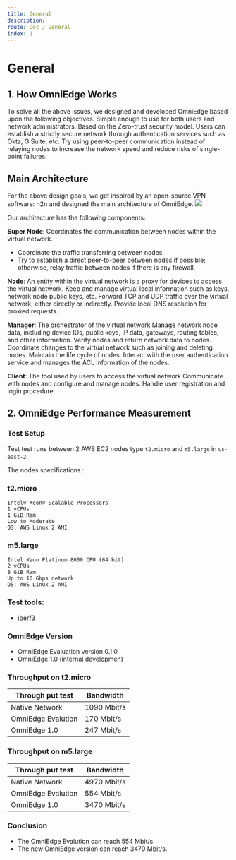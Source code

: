 ```yaml
---
title: General
description: 
route: Doc / General
index: 1
---
```

# General

## 1.  How OmniEdge Works

To solve all the above issues, we designed and developed OmniEdge based upon the following objectives.
Simple enough to use for both users and network administrators.
Based on the Zero-trust security model. Users can establish a strictly secure network through authentication services such as Okta, G Suite, etc.
Try using peer-to-peer communication instead of relaying nodes to increase the network speed and reduce risks of single-point failures.

## Main Architecture

For the above design goals, we get inspired by an open-source VPN software: n2n and designed the main architecture of OmniEdge.
![](https://omniedge.io/assets/blog-images/how-omniedge-works-main-architecture.png)

Our architecture has the following components:

**Super Node**: Coordinates the communication between nodes within the virtual network.

- Coordinate the traffic transferring between nodes.
- Try to establish a direct peer-to-peer between nodes if possible; otherwise, relay traffic between nodes if there is any firewall.

**Node**: An entity within the virtual network is a proxy for devices to access the virtual network.
Keep and manage virtual local information such as keys, network node public keys, etc.
Forward TCP and UDP traffic over the virtual network, either directly or indirectly.
Provide local DNS resolution for proxied requests.

**Manager**: The orchestrator of the virtual network
Manage network node data, including device IDs, public keys, IP data, gateways, routing tables, and other information.
Verify nodes and return network data to nodes.
Coordinate changes to the virtual network such as joining and deleting nodes.
Maintain the life cycle of nodes.
Interact with the user authentication service and manages the ACL information of the nodes.

**Client**: The tool used by users to access the virtual network
Communicate with nodes and configure and manage nodes.
Handle user registration and login procedure.


## 2. OmniEdge Performance Measurement

### Test Setup

Test test runs between 2 AWS EC2 nodes type `t2.micro` and `m5.large` in `us-east-2`.

The nodes specifications :

### t2.micro
```
Intel® Xeon® Scalable Processors
1 vCPUs
1 GiB Ram
Low to Moderate
OS: AWS Linux 2 AMI
```
### m5.large 

```
Intel Xeon Platinum 8000 CPU (64 bit)
2 vCPUs
8 GiB Ram
Up to 10 Gbps network
OS: AWS Linux 2 AMI
```

### Test tools: 

- [iperf3](https://iperf.fr/iperf-download.php)

### OmniEdge Version
- OmniEdge Evaluation version 0.1.0
- OmniEdge 1.0 (internal developmen)


### Throughput on t2.micro

|Through put test|Bandwidth|
|--|--|
|Native Network|1090 Mbit/s|
|OmniEdge Evalution|170 Mbit/s|
|OmniEdge 1.0|247 Mbit/s|


### Throughput on m5.large

|Through put test|Bandwidth|
|--|--|
|Native Network|4970 Mbit/s|
|OmniEdge Evalution|554 Mbit/s|
|OmniEdge 1.0|3470 Mbit/s|


### Conclusion

- The OmniEdge Evalution can reach 554 Mbit/s.
- The new OmniEdge version can reach 3470 Mbit/s. 

